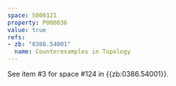 ```yaml
---
space: S000121
property: P000036
value: true
refs:
- zb: "0386.54001"
  name: Counterexamples in Topology
---
```


See item #3 for space #124 in {{zb:0386.54001}}.
